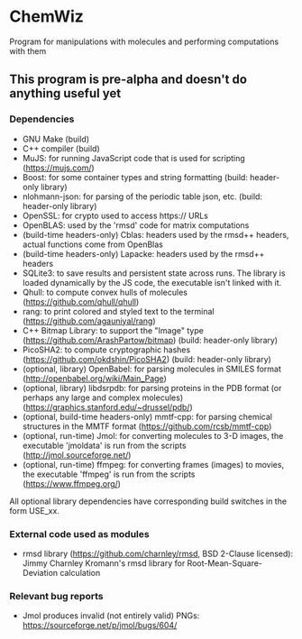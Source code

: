 # ChemWiz
Program for manipulations with molecules and performing computations with them

## This program is pre-alpha and doesn't do anything useful yet

### Dependencies
* GNU Make (build)
* C++ compiler (build)
* MuJS: for running JavaScript code that is used for scripting (https://mujs.com/)
* Boost: for some container types and string formatting (build: header-only library)
* nlohmann-json: for parsing of the periodic table json, etc. (build: header-only library)
* OpenSSL: for crypto used to access https:// URLs
* OpenBLAS: used by the 'rmsd' code for matrix computations
* (build-time headers-only) Cblas: headers used by the rmsd++ headers, actual functions come from OpenBlas
* (build-time headers-only) Lapacke: headers used by the rmsd++ headers
* SQLite3: to save results and persistent state across runs. The library is loaded dynamically by the JS code, the executable isn't linked with it.
* Qhull: to compute convex hulls of molecules (https://github.com/qhull/qhull)
* rang: to print colored and styled text to the terminal (https://github.com/agauniyal/rang)
* C++ Bitmap Library: to support the "Image" type (https://github.com/ArashPartow/bitmap) (build: header-only library)
* PicoSHA2: to compute cryptographic hashes (https://github.com/okdshin/PicoSHA2) (build: header-only library)
* (optional, library) OpenBabel: for parsing molecules in SMILES format (http://openbabel.org/wiki/Main_Page)
* (optional, library) libdsrpdb: for parsing proteins in the PDB format (or perhaps any large and complex molecules) (https://graphics.stanford.edu/~drussel/pdb/)
* (optional, build-time headers-only) mmtf-cpp: for parsing chemical structures in the MMTF format (https://github.com/rcsb/mmtf-cpp)
* (optional, run-time) Jmol: for converting molecules to 3-D images, the executable 'jmoldata' is run from the scripts (http://jmol.sourceforge.net/)
* (optional, run-time) ffmpeg: for converting frames (images) to movies, the executable 'ffmpeg' is run from the scripts (https://www.ffmpeg.org/)

All optional library dependencies have corresponding build switches in the form USE_xx.

### External code used as modules
* rmsd library (https://github.com/charnley/rmsd, BSD 2-Clause licensed): Jimmy Charnley Kromann's rmsd library for Root-Mean-Square-Deviation calculation

### Relevant bug reports

* Jmol produces invalid (not entirely valid) PNGs: https://sourceforge.net/p/jmol/bugs/604/

